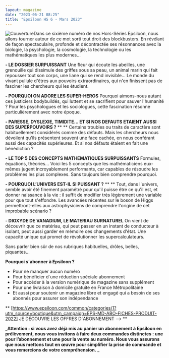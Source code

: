 ```yaml
---
layout: magazine
date: "2023-06-21 08:25"
title: "Epsiloon HS 6 - Mars 2023"
---
```

![Couverture](/img/epsiloon-n23.jpg)Dans ce sixième numéro de nos Hors-Séries Epsiloon, nous allons tourner autour de ce mot sorti tout droit des blockbusters. En révélant de façon spectaculaire, profonde et décontractée ses résonnances avec la biologie, la psychologie, la cosmologie, la technologie ou les mathématiques les plus modernes…

**- LE DOSSIER SURPUISSANT**  Une fleur qui écoute les abeilles, une grenouille qui dissimule des griffes sous sa peau, un animal marin qui fait repousser tout son corps, une liane qui se rend invisible... Le monde du vivant pullule d'êtres aux pouvoirs extraordinaires, qui n'en finissent pas de fasciner les chercheurs qui les étudient.

**- POURQUOI ON ADORE LES SUPER-HEROS**  Pourquoi aimons-nous autant ces justiciers bodybuildés, qui luttent et se sacrifient pour sauver l'humanité ? Pour les psychologues et les sociologues, cette fascination résonne particulièrement avec notre époque.

**- PARESSE, DYSLEXIE, TIMIDITE… ET SI NOS DEFAUTS ETAIENT AUSSI DES SUPERPOUVOIRS ?** ** ** Certains troubles ou traits de caractère sont habituellement considérés comme des défauts. Mais les chercheurs nous dévoilent qu'ils présentent souvent une face cachée, en nous conférant aussi des capacités supérieures. Et si nos défauts étaient en fait une bénédiction ?

**- LE TOP 5 DES CONCEPTS MATHEMATIQUES SURPUISSANTS**  Formules, équations, théories... Voici les 5 concepts que les mathématiciens eux-mêmes jugent incroyablement performants, car capables de résoudre les problèmes les plus complexes. Sans toujours bien comprendre pourquoi.

**- POURQUOI L’UNIVERS EST-IL SI PUISSANT ?** ** ** Tout, dans l'univers, semble avoir été finement paramétré pour qu'il puisse être ce qu'il est, et donner naissance à la vie : il suffit de modifier très légèrement une variable pour que tout s'effondre. Les avancées récentes sur le boson de Higgs permettront-elles aux astrophysiciens de comprendre l'origine de cet improbable scénario ?

**- DIOXYDE DE VANADIUM, LE MATERIAU SURNATUREL**  On vient de découvrir que ce matériau, qui peut passer en un instant de conducteur à isolant, peut aussi garder en mémoire ces changements d'état. Une capacité unique qui promet de révolutionner les supercalculateurs. 

Sans parler bien sûr de nos rubriques habituelles, drôles, belles, piquantes…

 

**Pourquoi s´abonner à Epsiloon ?** 
* Pour ne manquer aucun numéro  
* Pour bénéficier d´une réduction spéciale abonnement  
* Pour accéder à la version numérique de magazine sans supplément  
* Pour une livraison à domicile gratuite en France Métropolitaine  
* Et aussi pour soutenir un magazine libre et engagé qui a besoin de ses abonnés pour assurer son indépendance   


** [https://www.epsiloon.com/common/categories/1?utm_source=boutique&utm_campaign=EPS-MD-ABO-FICHES-PRODUIT-2022] JE DÉCOUVRE LES OFFRES D´ABONNEMENT --> ** 

 

_**Attention : si vous avez déjà mis au panier un abonnement à Epsiloon en prélèvement, nous vous invitons à faire deux commandes distinctes : une pour l’abonnement et une pour la vente au numéro. Nous vous assurons que nous mettons tout en œuvre pour simplifier la prise de commande et vous remercions de votre compréhension.** _
